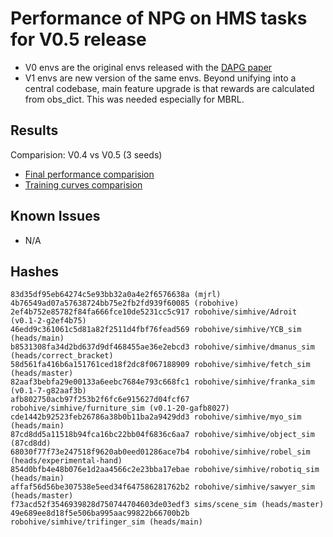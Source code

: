 # Performance of NPG on HMS tasks for V0.5 release
- V0 envs are the original envs released with the [DAPG paper](https://sites.google.com/view/deeprl-dexterous-manipulation)
- V1 envs are new version of the same envs. Beyond unifying into a central codebase, main feature upgrade is that rewards are calculated from obs_dict. This was needed especially for MBRL.

## Results
Comparision: V0.4 vs V0.5 (3 seeds)
- [Final performance comparision](FinalPerf-NPG.pdf)
- [Training curves comparision](TrainPerf-NPG.pdf)

## Known Issues
- N/A

## Hashes
```
83d35df95eb64274c5e93bb32a0a4e2f6576638a (mjrl)
4b76549ad07a57638724bb75e2fb2fd939f60085 (robohive)
2ef4b752e85782f84fa666fce10de5231cc5c917 robohive/simhive/Adroit (v0.1-2-g2ef4b75)
46edd9c361061c5d81a82f2511d4fbf76fead569 robohive/simhive/YCB_sim (heads/main)
b8531308fa34d2bd637d9df468455ae36e2ebcd3 robohive/simhive/dmanus_sim (heads/correct_bracket)
58d561fa416b6a151761ced18f2dc8f067188909 robohive/simhive/fetch_sim (heads/master)
82aaf3bebfa29e00133a6eebc7684e793c668fc1 robohive/simhive/franka_sim (v0.1-7-g82aaf3b)
afb802750acb97f253b2f6fc6e915627d04fcf67 robohive/simhive/furniture_sim (v0.1-20-gafb8027)
cde1442b92523feb26786a38b0b11ba2a9429dd3 robohive/simhive/myo_sim (heads/main)
87cd8dd5a11518b94fca16bc22bb04f6836c6aa7 robohive/simhive/object_sim (87cd8dd)
68030f77f73e247518f9620ab0eed01286ace7b4 robohive/simhive/robel_sim (heads/experimental-hand)
854d0bfb4e48b076e1d2aa4566c2e23bba17ebae robohive/simhive/robotiq_sim (heads/main)
affaf56d56be307538e5eed34f647586281762b2 robohive/simhive/sawyer_sim (heads/master)
f73acd52f3546939828d750744704603de03edf3 sims/scene_sim (heads/master)
49e689ee8d18f5e506ba995aac99822b66700b2b robohive/simhive/trifinger_sim (heads/main)
```
